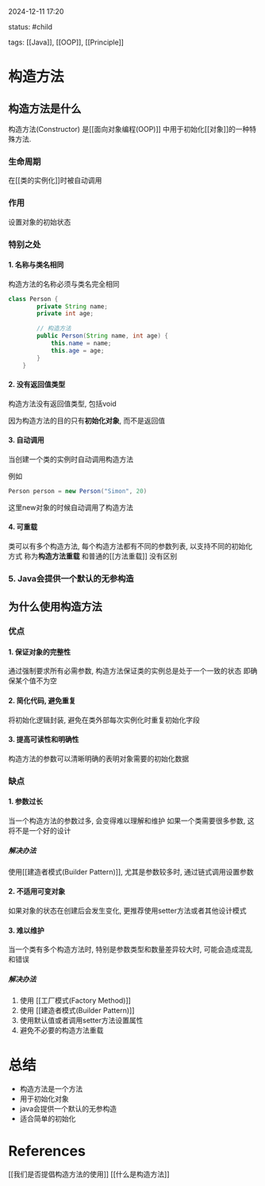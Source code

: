 2024-12-11    17:20

status: #child 

tags: [[Java]], [[OOP]], [[Principle]]


# 构造方法

## 构造方法是什么

构造方法(Constructor) 是[[面向对象编程(OOP)]] 中用于初始化[[对象]]的一种特殊方法.

### 生命周期
在[[类的实例化]]时被自动调用
### 作用

设置对象的初始状态

### 特别之处

#### 1. 名称与类名相同

构造方法的名称必须与类名完全相同

``` java
class Person {
        private String name;
        private int age;
    
        // 构造方法
        public Person(String name, int age) {
            this.name = name;
            this.age = age;
        }
    }
```
#### 2. 没有返回值类型

构造方法没有返回值类型, 包括void

因为构造方法的目的只有**初始化对象**, 而不是返回值

#### 3. 自动调用

当创建一个类的实例时自动调用构造方法

例如
``` java
Person person = new Person("Simon", 20)
```
这里new对象的时候自动调用了构造方法

#### 4. 可重载

类可以有多个构造方法, 每个构造方法都有不同的参数列表, 以支持不同的初始化方式
称为**构造方法重载**
和普通的[[方法重载]] 没有区别

### 5. Java会提供一个默认的无参构造


## 为什么使用构造方法

### 优点

#### 1. 保证对象的完整性

通过强制要求所有必需参数, 构造方法保证类的实例总是处于一个一致的状态
	即确保某个值不为空
#### 2. 简化代码, 避免重复

将初始化逻辑封装, 避免在类外部每次实例化时重复初始化字段

#### 3. 提高可读性和明确性

构造方法的参数可以清晰明确的表明对象需要的初始化数据

### 缺点

#### 1. 参数过长

当一个构造方法的参数过多, 会变得难以理解和维护
如果一个类需要很多参数, 这将不是一个好的设计
##### 解决办法
使用[[建造者模式(Builder Pattern)]], 尤其是参数较多时, 通过链式调用设置参数
#### 2. 不适用可变对象

如果对象的状态在创建后会发生变化, 更推荐使用setter方法或者其他设计模式

#### 3. 难以维护

当一个类有多个构造方法时, 特别是参数类型和数量差异较大时, 可能会造成混乱和错误

##### 解决办法

1. 使用 [[工厂模式(Factory Method)]]
2. 使用 [[建造者模式(Builder Pattern)]]
3.  使用默认值或者调用setter方法设置属性
4. 避免不必要的构造方法重载

# 总结

- 构造方法是一个方法
- 用于初始化对象
- java会提供一个默认的无参构造
- 适合简单的初始化

# References

[[我们是否提倡构造方法的使用]]
[[什么是构造方法]]